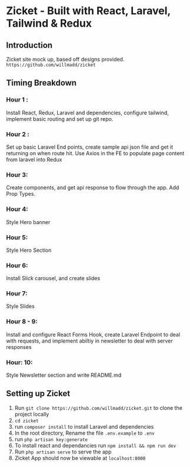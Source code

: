 # Zicket - Built with React, Laravel, Tailwind & Redux

## Introduction

Zicket site mock up, based off designs provided. `https://github.com/willmadd/zicket`

## Timing Breakdown

### Hour 1 :
 Install React, Redux, Laravel and dependencies, configure tailwind, implement basic routing and set up git repo.

### Hour 2 : 
Set up basic Laravel End points, create sample api json file and get it returning on when route hit. Use Axios in the FE to populate page content from laravel into Redux

### Hour 3: 
Create components, and get api response to flow through the app. Add Prop Types.

### Hour 4:
Style Hero banner

### Hour 5:
Style Hero Section

### Hour 6: 
Install Slick carousel, and create slides

### Hour 7:
Style Slides

### Hour 8 - 9:
Install and configure React Forms Hook, create Laravel Endpoint to deal with requests, and implement abiltiy in newsletter to deal with server responses

### Hour: 10:
Style Newsletter section and write README.md


## Setting up Zicket

1. Run `git clone https://github.com/willmadd/zicket.git` to clone the project locally
2. `cd zicket`
3. run `composer install` to install Laravel and dependencies
4. In the root directory, Rename the file `.env.example` to `.env`
5. run `php artisan key:generate`
6. To install react and dependancies run `npm install && npm run dev`
7. Run `php artisan serve` to serve the app
8. Zicket App should now be viewable at `localhost:8000`
